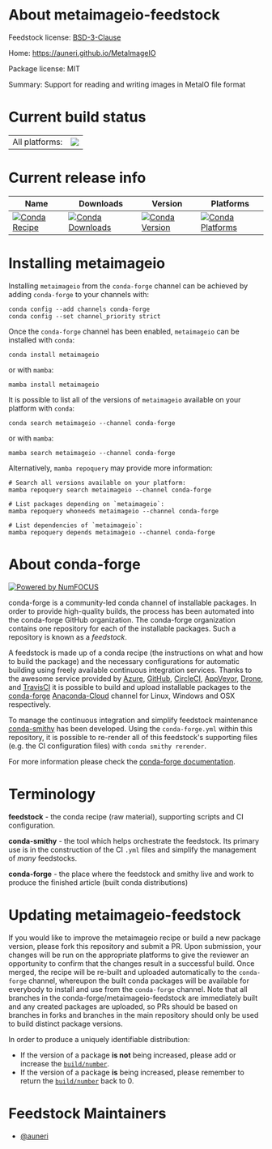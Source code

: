About metaimageio-feedstock
===========================

Feedstock license: [BSD-3-Clause](https://github.com/conda-forge/metaimageio-feedstock/blob/main/LICENSE.txt)

Home: https://auneri.github.io/MetaImageIO

Package license: MIT

Summary: Support for reading and writing images in MetaIO file format

Current build status
====================


<table><tr><td>All platforms:</td>
    <td>
      <a href="https://dev.azure.com/conda-forge/feedstock-builds/_build/latest?definitionId=14932&branchName=main">
        <img src="https://dev.azure.com/conda-forge/feedstock-builds/_apis/build/status/metaimageio-feedstock?branchName=main">
      </a>
    </td>
  </tr>
</table>

Current release info
====================

| Name | Downloads | Version | Platforms |
| --- | --- | --- | --- |
| [![Conda Recipe](https://img.shields.io/badge/recipe-metaimageio-green.svg)](https://anaconda.org/conda-forge/metaimageio) | [![Conda Downloads](https://img.shields.io/conda/dn/conda-forge/metaimageio.svg)](https://anaconda.org/conda-forge/metaimageio) | [![Conda Version](https://img.shields.io/conda/vn/conda-forge/metaimageio.svg)](https://anaconda.org/conda-forge/metaimageio) | [![Conda Platforms](https://img.shields.io/conda/pn/conda-forge/metaimageio.svg)](https://anaconda.org/conda-forge/metaimageio) |

Installing metaimageio
======================

Installing `metaimageio` from the `conda-forge` channel can be achieved by adding `conda-forge` to your channels with:

```
conda config --add channels conda-forge
conda config --set channel_priority strict
```

Once the `conda-forge` channel has been enabled, `metaimageio` can be installed with `conda`:

```
conda install metaimageio
```

or with `mamba`:

```
mamba install metaimageio
```

It is possible to list all of the versions of `metaimageio` available on your platform with `conda`:

```
conda search metaimageio --channel conda-forge
```

or with `mamba`:

```
mamba search metaimageio --channel conda-forge
```

Alternatively, `mamba repoquery` may provide more information:

```
# Search all versions available on your platform:
mamba repoquery search metaimageio --channel conda-forge

# List packages depending on `metaimageio`:
mamba repoquery whoneeds metaimageio --channel conda-forge

# List dependencies of `metaimageio`:
mamba repoquery depends metaimageio --channel conda-forge
```


About conda-forge
=================

[![Powered by
NumFOCUS](https://img.shields.io/badge/powered%20by-NumFOCUS-orange.svg?style=flat&colorA=E1523D&colorB=007D8A)](https://numfocus.org)

conda-forge is a community-led conda channel of installable packages.
In order to provide high-quality builds, the process has been automated into the
conda-forge GitHub organization. The conda-forge organization contains one repository
for each of the installable packages. Such a repository is known as a *feedstock*.

A feedstock is made up of a conda recipe (the instructions on what and how to build
the package) and the necessary configurations for automatic building using freely
available continuous integration services. Thanks to the awesome service provided by
[Azure](https://azure.microsoft.com/en-us/services/devops/), [GitHub](https://github.com/),
[CircleCI](https://circleci.com/), [AppVeyor](https://www.appveyor.com/),
[Drone](https://cloud.drone.io/welcome), and [TravisCI](https://travis-ci.com/)
it is possible to build and upload installable packages to the
[conda-forge](https://anaconda.org/conda-forge) [Anaconda-Cloud](https://anaconda.org/)
channel for Linux, Windows and OSX respectively.

To manage the continuous integration and simplify feedstock maintenance
[conda-smithy](https://github.com/conda-forge/conda-smithy) has been developed.
Using the ``conda-forge.yml`` within this repository, it is possible to re-render all of
this feedstock's supporting files (e.g. the CI configuration files) with ``conda smithy rerender``.

For more information please check the [conda-forge documentation](https://conda-forge.org/docs/).

Terminology
===========

**feedstock** - the conda recipe (raw material), supporting scripts and CI configuration.

**conda-smithy** - the tool which helps orchestrate the feedstock.
                   Its primary use is in the construction of the CI ``.yml`` files
                   and simplify the management of *many* feedstocks.

**conda-forge** - the place where the feedstock and smithy live and work to
                  produce the finished article (built conda distributions)


Updating metaimageio-feedstock
==============================

If you would like to improve the metaimageio recipe or build a new
package version, please fork this repository and submit a PR. Upon submission,
your changes will be run on the appropriate platforms to give the reviewer an
opportunity to confirm that the changes result in a successful build. Once
merged, the recipe will be re-built and uploaded automatically to the
`conda-forge` channel, whereupon the built conda packages will be available for
everybody to install and use from the `conda-forge` channel.
Note that all branches in the conda-forge/metaimageio-feedstock are
immediately built and any created packages are uploaded, so PRs should be based
on branches in forks and branches in the main repository should only be used to
build distinct package versions.

In order to produce a uniquely identifiable distribution:
 * If the version of a package **is not** being increased, please add or increase
   the [``build/number``](https://docs.conda.io/projects/conda-build/en/latest/resources/define-metadata.html#build-number-and-string).
 * If the version of a package **is** being increased, please remember to return
   the [``build/number``](https://docs.conda.io/projects/conda-build/en/latest/resources/define-metadata.html#build-number-and-string)
   back to 0.

Feedstock Maintainers
=====================

* [@auneri](https://github.com/auneri/)


